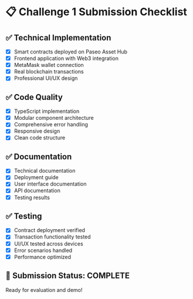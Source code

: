 # 📋 Challenge 1 Submission Checklist

## ✅ Technical Implementation
- [x] Smart contracts deployed on Paseo Asset Hub
- [x] Frontend application with Web3 integration
- [x] MetaMask wallet connection
- [x] Real blockchain transactions
- [x] Professional UI/UX design

## ✅ Code Quality
- [x] TypeScript implementation
- [x] Modular component architecture
- [x] Comprehensive error handling
- [x] Responsive design
- [x] Clean code structure

## ✅ Documentation
- [x] Technical documentation
- [x] Deployment guide
- [x] User interface documentation
- [x] API documentation
- [x] Testing results

## ✅ Testing
- [x] Contract deployment verified
- [x] Transaction functionality tested
- [x] UI/UX tested across devices
- [x] Error scenarios handled
- [x] Performance optimized

## 🎯 Submission Status: COMPLETE
Ready for evaluation and demo!